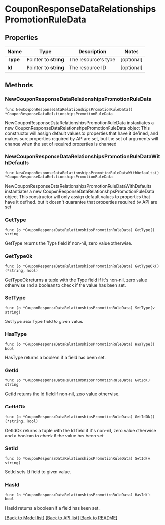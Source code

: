 # CouponResponseDataRelationshipsPromotionRuleData

## Properties

Name | Type | Description | Notes
------------ | ------------- | ------------- | -------------
**Type** | Pointer to **string** | The resource&#39;s type | [optional] 
**Id** | Pointer to **string** | The resource ID | [optional] 

## Methods

### NewCouponResponseDataRelationshipsPromotionRuleData

`func NewCouponResponseDataRelationshipsPromotionRuleData() *CouponResponseDataRelationshipsPromotionRuleData`

NewCouponResponseDataRelationshipsPromotionRuleData instantiates a new CouponResponseDataRelationshipsPromotionRuleData object
This constructor will assign default values to properties that have it defined,
and makes sure properties required by API are set, but the set of arguments
will change when the set of required properties is changed

### NewCouponResponseDataRelationshipsPromotionRuleDataWithDefaults

`func NewCouponResponseDataRelationshipsPromotionRuleDataWithDefaults() *CouponResponseDataRelationshipsPromotionRuleData`

NewCouponResponseDataRelationshipsPromotionRuleDataWithDefaults instantiates a new CouponResponseDataRelationshipsPromotionRuleData object
This constructor will only assign default values to properties that have it defined,
but it doesn't guarantee that properties required by API are set

### GetType

`func (o *CouponResponseDataRelationshipsPromotionRuleData) GetType() string`

GetType returns the Type field if non-nil, zero value otherwise.

### GetTypeOk

`func (o *CouponResponseDataRelationshipsPromotionRuleData) GetTypeOk() (*string, bool)`

GetTypeOk returns a tuple with the Type field if it's non-nil, zero value otherwise
and a boolean to check if the value has been set.

### SetType

`func (o *CouponResponseDataRelationshipsPromotionRuleData) SetType(v string)`

SetType sets Type field to given value.

### HasType

`func (o *CouponResponseDataRelationshipsPromotionRuleData) HasType() bool`

HasType returns a boolean if a field has been set.

### GetId

`func (o *CouponResponseDataRelationshipsPromotionRuleData) GetId() string`

GetId returns the Id field if non-nil, zero value otherwise.

### GetIdOk

`func (o *CouponResponseDataRelationshipsPromotionRuleData) GetIdOk() (*string, bool)`

GetIdOk returns a tuple with the Id field if it's non-nil, zero value otherwise
and a boolean to check if the value has been set.

### SetId

`func (o *CouponResponseDataRelationshipsPromotionRuleData) SetId(v string)`

SetId sets Id field to given value.

### HasId

`func (o *CouponResponseDataRelationshipsPromotionRuleData) HasId() bool`

HasId returns a boolean if a field has been set.


[[Back to Model list]](../README.md#documentation-for-models) [[Back to API list]](../README.md#documentation-for-api-endpoints) [[Back to README]](../README.md)



